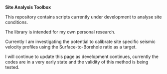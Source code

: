 **Site Analysis Toolbox**

This repository contains scripts currently under development to analyse site conditions.

The library is intended for my own personal research. 

Currently I am investigating the potential to calibrate site specific seismic velocity profiles using the 
Surface-to-Borehole ratio as a target. 

I will continue to update this page as development continues, currently the codes are in a very early state and
the validity of this method is being tested. 

